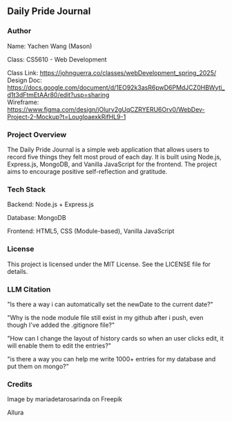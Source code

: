 ## Daily Pride Journal

### Author
Name: Yachen Wang (Mason) 

Class: CS5610 - Web Development 

Class Link: https://johnguerra.co/classes/webDevelopment_spring_2025/  
Design Doc: https://docs.google.com/document/d/1EO92k3asR6pwD6PMdJCZ0HBWyti_d1t3dFtmEtAAr80/edit?usp=sharing  
Wireframe: https://www.figma.com/design/jOlurv2gUqCZRYERU6Orv0/WebDev-Project-2-Mockup?t=LougloaexkRifHL9-1  


### Project Overview
The Daily Pride Journal is a simple web application that allows users to record five things they felt most proud of each day. It is built using Node.js, Express.js, MongoDB, and Vanilla JavaScript for the frontend. The project aims to encourage positive self-reflection and gratitude.

### Tech Stack
Backend: Node.js + Express.js 

Database: MongoDB 

Frontend: HTML5, CSS (Module-based), Vanilla JavaScript 

### License
This project is licensed under the MIT License. See the LICENSE file for details. 

### LLM Citation
"Is there a way i can automatically set the newDate to the current date?"

"Why is the node module file still exist in my github after i push, even though I've added the .gitignore file?"

"How can I change the layout of history cards so when an user clicks edit, it will enable them to edit the entries?" 

"is there a way you can help me write 1000+ entries for my database and put them on mongo?"  

### Credits
Image by mariadetarosarinda on Freepik 

Allura 
